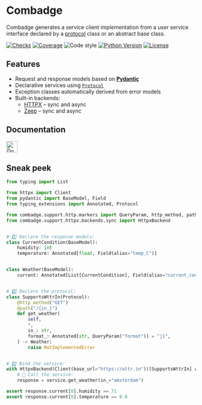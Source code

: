 # Combadge

Combadge generates a service client implementation from a user service interface
declared by a [protocol](https://peps.python.org/pep-0544/) class or an abstract base class.

[![Checks](https://img.shields.io/github/checks-status/kpn/combadge/main?logo=github)](https://github.com/kpn/combadge/actions/workflows/check.yaml)
[![Coverage](https://codecov.io/gh/kpn/combadge/branch/main/graph/badge.svg?token=ZAqYAaTXwE)](https://codecov.io/gh/kpn/combadge)
![Code style](https://img.shields.io/badge/code%20style-black-000000.svg)
[![Python Version](https://img.shields.io/pypi/pyversions/combadge?logo=python&logoColor=yellow)](https://pypi.org/project/combadge/)
[![License](https://img.shields.io/github/license/kpn/combadge)](LICENSE)

## Features

- Request and response models based on [**Pydantic**](https://docs.pydantic.dev/)
- Declarative services using [`Protocol`](https://peps.python.org/pep-0544/)
- Exception classes automatically derived from error models
- Built-in backends:
    - [HTTPX](https://www.python-httpx.org/) – sync and async
    - [Zeep](https://docs.python-zeep.org/en/master/) – sync and async

## Documentation

<a href="https://kpn.github.io/combadge/">
    <img alt="Documentation" height="30em" src="https://img.shields.io/github/actions/workflow/status/kpn/combadge/docs.yml?label=documentation&logo=github">
</a>

## Sneak peek

```python title="quickstart_httpx.py"
from typing import List

from httpx import Client
from pydantic import BaseModel, Field
from typing_extensions import Annotated, Protocol

from combadge.support.http.markers import QueryParam, http_method, path
from combadge.support.httpx.backends.sync import HttpxBackend


# 1️⃣ Declare the response models:
class CurrentCondition(BaseModel):
    humidity: int
    temperature: Annotated[float, Field(alias="temp_C")]


class Weather(BaseModel):
    current: Annotated[List[CurrentCondition], Field(alias="current_condition")]


# 2️⃣ Declare the protocol:
class SupportsWttrIn(Protocol):
    @http_method("GET")
    @path("/{in_}")
    def get_weather(
        self,
        *,
        in_: str,
        format_: Annotated[str, QueryParam("format")] = "j1",
    ) -> Weather:
        raise NotImplementedError


# 3️⃣ Bind the service:
with HttpxBackend(Client(base_url="https://wttr.in"))[SupportsWttrIn] as service:
    # 🚀 Call the service:
    response = service.get_weather(in_="amsterdam")

assert response.current[0].humidity == 71
assert response.current[0].temperature == 8.0
```
